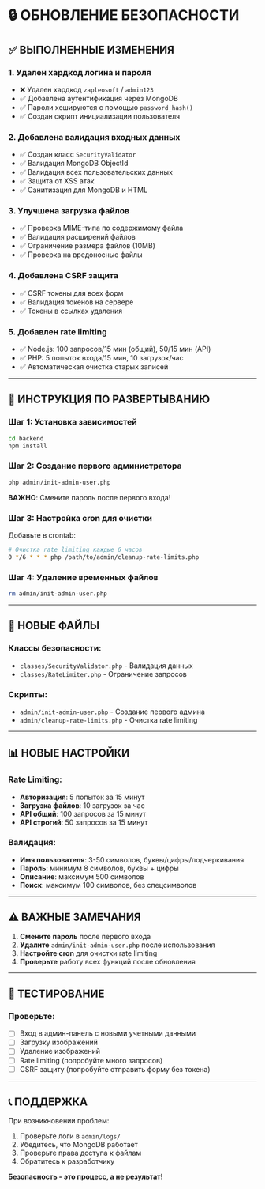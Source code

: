# 🔒 ОБНОВЛЕНИЕ БЕЗОПАСНОСТИ

## ✅ ВЫПОЛНЕННЫЕ ИЗМЕНЕНИЯ

### 1. Удален хардкод логина и пароля
- ❌ Удален хардкод `zapleosoft` / `admin123`
- ✅ Добавлена аутентификация через MongoDB
- ✅ Пароли хешируются с помощью `password_hash()`
- ✅ Создан скрипт инициализации пользователя

### 2. Добавлена валидация входных данных
- ✅ Создан класс `SecurityValidator`
- ✅ Валидация MongoDB ObjectId
- ✅ Валидация всех пользовательских данных
- ✅ Защита от XSS атак
- ✅ Санитизация для MongoDB и HTML

### 3. Улучшена загрузка файлов
- ✅ Проверка MIME-типа по содержимому файла
- ✅ Валидация расширений файлов
- ✅ Ограничение размера файлов (10MB)
- ✅ Проверка на вредоносные файлы

### 4. Добавлена CSRF защита
- ✅ CSRF токены для всех форм
- ✅ Валидация токенов на сервере
- ✅ Токены в ссылках удаления

### 5. Добавлен rate limiting
- ✅ Node.js: 100 запросов/15 мин (общий), 50/15 мин (API)
- ✅ PHP: 5 попыток входа/15 мин, 10 загрузок/час
- ✅ Автоматическая очистка старых записей

---

## 🚀 ИНСТРУКЦИЯ ПО РАЗВЕРТЫВАНИЮ

### Шаг 1: Установка зависимостей
```bash
cd backend
npm install
```

### Шаг 2: Создание первого администратора
```bash
php admin/init-admin-user.php
```
**ВАЖНО**: Смените пароль после первого входа!

### Шаг 3: Настройка cron для очистки
Добавьте в crontab:
```bash
# Очистка rate limiting каждые 6 часов
0 */6 * * * php /path/to/admin/cleanup-rate-limits.php
```

### Шаг 4: Удаление временных файлов
```bash
rm admin/init-admin-user.php
```

---

## 🔧 НОВЫЕ ФАЙЛЫ

### Классы безопасности:
- `classes/SecurityValidator.php` - Валидация данных
- `classes/RateLimiter.php` - Ограничение запросов

### Скрипты:
- `admin/init-admin-user.php` - Создание первого админа
- `admin/cleanup-rate-limits.php` - Очистка rate limiting

---

## 📊 НОВЫЕ НАСТРОЙКИ

### Rate Limiting:
- **Авторизация**: 5 попыток за 15 минут
- **Загрузка файлов**: 10 загрузок за час
- **API общий**: 100 запросов за 15 минут
- **API строгий**: 50 запросов за 15 минут

### Валидация:
- **Имя пользователя**: 3-50 символов, буквы/цифры/подчеркивания
- **Пароль**: минимум 8 символов, буквы + цифры
- **Описание**: максимум 500 символов
- **Поиск**: максимум 100 символов, без спецсимволов

---

## ⚠️ ВАЖНЫЕ ЗАМЕЧАНИЯ

1. **Смените пароль** после первого входа
2. **Удалите** `admin/init-admin-user.php` после использования
3. **Настройте cron** для очистки rate limiting
4. **Проверьте** работу всех функций после обновления

---

## 🧪 ТЕСТИРОВАНИЕ

### Проверьте:
- [ ] Вход в админ-панель с новыми учетными данными
- [ ] Загрузку изображений
- [ ] Удаление изображений
- [ ] Rate limiting (попробуйте много запросов)
- [ ] CSRF защиту (попробуйте отправить форму без токена)

---

## 📞 ПОДДЕРЖКА

При возникновении проблем:
1. Проверьте логи в `admin/logs/`
2. Убедитесь, что MongoDB работает
3. Проверьте права доступа к файлам
4. Обратитесь к разработчику

**Безопасность - это процесс, а не результат!**
